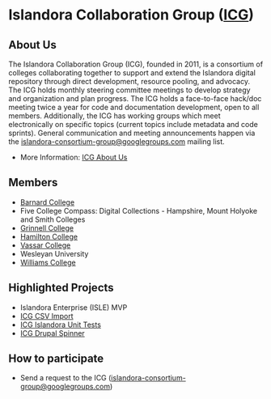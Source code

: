 # Islandora Collaboration Group ([ICG](https://github.com/Islandora-Collaboration-Group))

## About Us

The Islandora Collaboration Group (ICG), founded in 2011, is a consortium of colleges collaborating together to support and extend the Islandora digital repository through direct development, resource pooling, and advocacy. The ICG holds monthly steering committee meetings to develop strategy and organization and plan progress. The ICG holds a face-to-face hack/doc meeting twice a year for code and documentation development, open to all members. Additionally, the ICG has working groups which meet electronically on specific topics (current topics include metadata and code sprints). General communication and meeting announcements happen via the islandora-consortium-group@googlegroups.com mailing list.

* More Information: [ICG About Us](http://islandora-collaboration-group.github.io/icg_information/)

## Members

* [Barnard College](http://digitalcollections.barnard.edu)
* Five College Compass: Digital Collections - Hampshire, Mount Holyoke and Smith Colleges
* [Grinnell College](https://digital.grinnell.edu/)
* [Hamilton College](http://dhinitiative.org)
* [Vassar College](https://digitallibrary.vassar.edu)
* Wesleyan University
* [Williams College](https://unbound.williams.edu)

## Highlighted Projects

* Islandora Enterprise (ISLE) MVP
* [ICG CSV Import](http://islandora-collaboration-group.github.io/icg_csv_import/)
* [ICG Islandora Unit Tests](https://islandora-collaboration-group.github.io/icg_islandora_unit_tests/)
* [ICG Drupal Spinner](http://islandora-collaboration-group.github.io/drupalspinner/)

## How to participate

* Send a request to the ICG (islandora-consortium-group@googlegroups.com)
